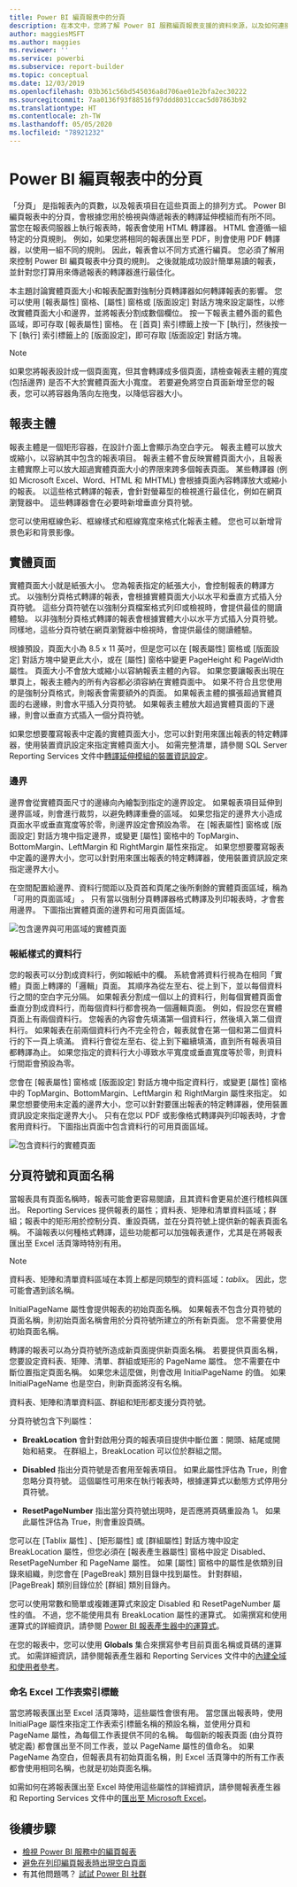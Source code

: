 ```yaml
---
title: Power BI 編頁報表中的分頁
description: 在本文中，您將了解 Power BI 服務編頁報表支援的資料來源，以及如何連接至 Azure SQL Database 資料來源。
author: maggiesMSFT
ms.author: maggies
ms.reviewer: ''
ms.service: powerbi
ms.subservice: report-builder
ms.topic: conceptual
ms.date: 12/03/2019
ms.openlocfilehash: 03b361c56bd545036a8d706ae01e2bfa2ec30222
ms.sourcegitcommit: 7aa0136f93f88516f97ddd8031ccac5d07863b92
ms.translationtype: HT
ms.contentlocale: zh-TW
ms.lasthandoff: 05/05/2020
ms.locfileid: "78921232"
---
```

# <a name="pagination-in-power-bi-paginated-reports"></a>Power BI 編頁報表中的分頁

 「分頁」  是指報表內的頁數，以及報表項目在這些頁面上的排列方式。 Power BI 編頁報表中的分頁，會根據您用於檢視與傳遞報表的轉譯延伸模組而有所不同。 當您在報表伺服器上執行報表時，報表會使用 HTML 轉譯器。 HTML 會遵循一組特定的分頁規則。 例如，如果您將相同的報表匯出至 PDF，則會使用 PDF 轉譯器，以使用一組不同的規則。 因此，報表會以不同方式進行編頁。 您必須了解用來控制 Power BI 編頁報表中分頁的規則。 之後就能成功設計簡單易讀的報表，並針對您打算用來傳遞報表的轉譯器進行最佳化。  
  
 本主題討論實體頁面大小和報表配置對強制分頁轉譯器如何轉譯報表的影響。 您可以使用 [報表屬性]  窗格、[屬性]  窗格或 [版面設定]  對話方塊來設定屬性，以修改實體頁面大小和邊界，並將報表分割成數個欄位。 按一下報表主體外面的藍色區域，即可存取 [報表屬性]  窗格。 在 [首頁] 索引標籤上按一下 [執行]，然後按一下 [執行] 索引標籤上的 [版面設定]，即可存取 [版面設定] 對話方塊。  
  
> [!NOTE]  
>  如果您將報表設計成一個頁面寬，但其會轉譯成多個頁面，請檢查報表主體的寬度 (包括邊界) 是否不大於實體頁面大小寬度。 若要避免將空白頁面新增至您的報表，您可以將容器角落向左拖曳，以降低容器大小。  

## <a name="the-report-body"></a>報表主體  
 報表主體是一個矩形容器，在設計介面上會顯示為空白字元。 報表主體可以放大或縮小，以容納其中包含的報表項目。 報表主體不會反映實體頁面大小，且報表主體實際上可以放大超過實體頁面大小的界限來跨多個報表頁面。 某些轉譯器 (例如 Microsoft Excel、Word、HTML 和 MHTML) 會根據頁面內容轉譯放大或縮小的報表。 以這些格式轉譯的報表，會針對螢幕型的檢視進行最佳化，例如在網頁瀏覽器中。 這些轉譯器會在必要時新增垂直分頁符號。  
  
 您可以使用框線色彩、框線樣式和框線寬度來格式化報表主體。 您也可以新增背景色彩和背景影像。  
  
## <a name="the-physical-page"></a>實體頁面  
 實體頁面大小就是紙張大小。 您為報表指定的紙張大小，會控制報表的轉譯方式。 以強制分頁格式轉譯的報表，會根據實體頁面大小以水平和垂直方式插入分頁符號。 這些分頁符號在以強制分頁檔案格式列印或檢視時，會提供最佳的閱讀體驗。 以非強制分頁格式轉譯的報表會根據實體大小以水平方式插入分頁符號。 同樣地，這些分頁符號在網頁瀏覽器中檢視時，會提供最佳的閱讀體驗。  
  
 根據預設，頁面大小為 8.5 x 11 英吋，但是您可以在 [報表屬性]  窗格或 [版面設定]  對話方塊中變更此大小，或在 [屬性]  窗格中變更 PageHeight 和 PageWidth 屬性。 頁面大小不會放大或縮小以容納報表主體的內容。 如果您要讓報表出現在單頁上，報表主體內的所有內容都必須容納在實體頁面中。 如果不符合且您使用的是強制分頁格式，則報表會需要額外的頁面。 如果報表主體的擴張超過實體頁面的右邊緣，則會水平插入分頁符號。 如果報表主體放大超過實體頁面的下邊緣，則會以垂直方式插入一個分頁符號。  
  
 如果您想要覆寫報表中定義的實體頁面大小，您可以針對用來匯出報表的特定轉譯器，使用裝置資訊設定來指定實體頁面大小。 如需完整清單，請參閱 SQL Server Reporting Services 文件中[轉譯延伸模組的裝置資訊設定](https://docs.microsoft.com/sql/reporting-services/device-information-settings-for-rendering-extensions-reporting-services?view=sql-server-2017)。  
  
### <a name="margins"></a>邊界

 邊界會從實體頁面尺寸的邊緣向內繪製到指定的邊界設定。 如果報表項目延伸到邊界區域，則會進行裁剪，以避免轉譯重疊的區域。 如果您指定的邊界大小造成頁面水平或垂直寬度等於零，則邊界設定會預設為零。 在 [報表屬性]  窗格或 [版面設定]  對話方塊中指定邊界，或變更 [屬性]  窗格中的 TopMargin、BottomMargin、LeftMargin 和 RightMargin 屬性來指定。 如果您想要覆寫報表中定義的邊界大小，您可以針對用來匯出報表的特定轉譯器，使用裝置資訊設定來指定邊界大小。  
  
 在空間配置給邊界、資料行間距以及頁首和頁尾之後所剩餘的實體頁面區域，稱為「可用的頁面區域」  。 只有當以強制分頁轉譯器格式轉譯及列印報表時，才會套用邊界。 下圖指出實體頁面的邊界和可用頁面區域。  
  
![包含邊界與可用區域的實體頁面](media/paginated-reports-pagination/power-bi-paginated-rs-page-margins.png) 
  
### <a name="newsletter-style-columns"></a>報紙樣式的資料行  

 您的報表可以分割成資料行，例如報紙中的欄。 系統會將資料行視為在相同「實體」頁面上轉譯的「邏輯」頁面。 其順序為從左至右、從上到下，並以每個資料行之間的空白字元分隔。 如果報表分割成一個以上的資料行，則每個實體頁面會垂直分割成資料行，而每個資料行都會視為一個邏輯頁面。 例如，假設您在實體頁面上有兩個資料行。 您報表的內容會先填滿第一個資料行，然後填入第二個資料行。 如果報表在前兩個資料行內不完全符合，報表就會在第一個和第二個資料行的下一頁上填滿。 資料行會從左至右、從上到下繼續填滿，直到所有報表項目都轉譯為止。 如果您指定的資料行大小導致水平寬度或垂直寬度等於零，則資料行間距會預設為零。  
  
 您會在 [報表屬性]  窗格或 [版面設定]  對話方塊中指定資料行，或變更 [屬性]  窗格中的 TopMargin、BottomMargin、LeftMargin 和 RightMargin 屬性來指定。 如果您想要使用未定義的邊界大小，您可以針對要匯出報表的特定轉譯器，使用裝置資訊設定來指定邊界大小。 只有在您以 PDF 或影像格式轉譯與列印報表時，才會套用資料行。 下圖指出頁面中包含資料行的可用頁面區域。  
  
![包含資料行的實體頁面](media/paginated-reports-pagination/power-bi-paginated-rs-page-columns.png)
  
## <a name="page-breaks-and-page-names"></a>分頁符號和頁面名稱

 當報表具有頁面名稱時，報表可能會更容易閱讀，且其資料會更易於進行稽核與匯出。 Reporting Services 提供報表的屬性；資料表、矩陣和清單資料區域；群組；報表中的矩形用於控制分頁、重設頁碼，並在分頁符號上提供新的報表頁面名稱。 不論報表以何種格式轉譯，這些功能都可以加強報表運作，尤其是在將報表匯出至 Excel 活頁簿時特別有用。

> [!NOTE]
> 資料表、矩陣和清單資料區域在本質上都是同類型的資料區域：*tablix*。 因此，您可能會遇到該名稱。 

 InitialPageName 屬性會提供報表的初始頁面名稱。 如果報表不包含分頁符號的頁面名稱，則初始頁面名稱會用於分頁符號所建立的所有新頁面。 您不需要使用初始頁面名稱。  
  
 轉譯的報表可以為分頁符號所造成新頁面提供新頁面名稱。 若要提供頁面名稱，您要設定資料表、矩陣、清單、群組或矩形的 PageName 屬性。 您不需要在中斷位置指定頁面名稱。 如果您未這麼做，則會改用 InitialPageName 的值。 如果 InitialPageName 也是空白，則新頁面將沒有名稱。  
  
 資料表、矩陣和清單資料區、群組和矩形都支援分頁符號。  
  
 分頁符號包含下列屬性：  
  
- **BreakLocation** 會針對啟用分頁的報表項目提供中斷位置：開頭、結尾或開始和結束。 在群組上，BreakLocation 可以位於群組之間。  
  
- **Disabled** 指出分頁符號是否套用至報表項目。 如果此屬性評估為 True，則會忽略分頁符號。 這個屬性可用來在執行報表時，根據運算式以動態方式停用分頁符號。  
  
- **ResetPageNumber** 指出當分頁符號出現時，是否應將頁碼重設為 1。 如果此屬性評估為 True，則會重設頁碼。  
  
 您可以在 [Tablix 屬性]  、[矩形屬性]  或 [群組屬性]  對話方塊中設定 BreakLocation 屬性，但您必須在 [報表產生器屬性] 窗格中設定 Disabled、ResetPageNumber 和 PageName 屬性。 如果 [屬性] 窗格中的屬性是依類別目錄來組織，則您會在 [PageBreak]  類別目錄中找到屬性。 針對群組，[PageBreak]  類別目錄位於 [群組]  類別目錄內。  
  
 您可以使用常數和簡單或複雜運算式來設定 Disabled 和 ResetPageNumber 屬性的值。 不過，您不能使用具有 BreakLocation 屬性的運算式。 如需撰寫和使用運算式的詳細資訊，請參閱 [Power BI 報表產生器中的運算式](report-builder-expressions.md)。  
  
 在您的報表中，您可以使用 **Globals** 集合來撰寫參考目前頁面名稱或頁碼的運算式。 如需詳細資訊，請參閱報表產生器和 Reporting Services 文件中的[內建全域和使用者參考](https://docs.microsoft.com/sql/reporting-services/report-design/built-in-collections-built-in-globals-and-users-references-report-builder?view=sql-server-2017)。
  
### <a name="naming-excel-worksheet-tabs"></a>命名 Excel 工作表索引標籤

 當您將報表匯出至 Excel 活頁簿時，這些屬性會很有用。 當您匯出報表時，使用 InitialPage 屬性來指定工作表索引標籤名稱的預設名稱，並使用分頁和 PageName 屬性，為每個工作表提供不同的名稱。 每個新的報表頁面 (由分頁符號定義) 都會匯出至不同工作表，並以 PageName 屬性的值命名。 如果 PageName 為空白，但報表具有初始頁面名稱，則 Excel 活頁簿中的所有工作表都會使用相同名稱，也就是初始頁面名稱。  
  
 如需如何在將報表匯出至 Excel 時使用這些屬性的詳細資訊，請參閱報表產生器和 Reporting Services 文件中的[匯出至 Microsoft Excel](https://docs.microsoft.com/sql/reporting-services/report-builder/exporting-to-microsoft-excel-report-builder-and-ssrs)。  
  
## <a name="next-steps"></a>後續步驟

- [檢視 Power BI 服務中的編頁報表](../consumer/paginated-reports-view-power-bi-service.md)
- [避免在列印編頁報表時出現空白頁面](../guidance/report-paginated-blank-page.md)
- 有其他問題嗎？ [試試 Power BI 社群](https://community.powerbi.com/)
